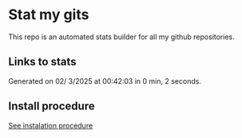 # Stat my gits

This repo is an automated stats builder for all my github repositories.

## Links to stats


Generated on 02/ 3/2025 at 00:42:03 in 0 min, 2 seconds.

## Install procedure

[See instalation procedure](./src/install.md)
